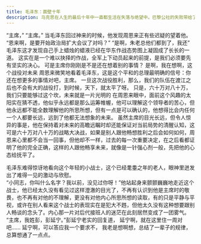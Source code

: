 ```yaml
---
title: 毛泽东：面壁十年
description: 马克思在人生的最后十年中一直都生活在失落与绝望中。巴黎公社的失败带给了他一个最艰难与最庞大的命题，在最后几年他一直尝试破除这个命题，但每次都无疾而终。  而每个传承了他的思想的国家领导者，在人生的最后时间里都认识到了这个命题的致命性与亟待解决性。这是在很久以前就开始的另一场接力赛，并且终将需要每个认识到这一个命题严重性的人求索一生。  
---
```

“主席，”
“主席。”
当毛泽东回过神来的时候，他发现周恩来正有些迟疑的望着他。
“恩来啊，是要开始政治局扩大会议了对吗？”
“是啊，朱老总他们都到了，我还”
毛泽东这才发现自己手上蜡烛的蜡液已经在华东作战态势图上凝固成了长长的一道。
这实在是一个难以抉择的作战，全军上下动员起来的前提，是我们必须要先有坚实的决心。
可是主席你刚刚是不是还在想着别的事情？
是啊，我在想啊，这个战役对未来
周恩来微笑地看着毛泽东，这是这个平和的总理最明确的信号：你还在想更多的事情对吧，主席。
一旦这次战役胜利，那么，我们的队伍在渡江之后也不会有大的战役打，到时候，天下，就太平了呀。
只是，六十万对八十万，我们只要能够过这个坎，未来就是一片光明的
在周恩来眼中，面前这个风趣的太阳实在猜不透，他似乎永远都是那么运筹帷幄，他可以理解这个领导者的苦心，但他永远都不能全数理解他的所思所想，但有一点是可以确认的，他想得比会内任何一个人都要长远，远到了他都无法想象的未来。
虽然主席的目光长远，但令人惊异的事是，他在保持着对未来的高瞻远瞩时却还能保证对当前局势的清醒认知，这可是六十万对八十万的战略大决战，如果是别人跟他畅想胜利之后会如何如何，周恩来心里都不会当一回事，但他却不一样，过去的每一次重要决定，在之后看都证明了他的完全正确，这样的人跟他畅享未来，就像是一针强心剂一般，先把他的心态给抚平了。

毛泽东难得惊讶地看向这个年轻的小战士，这个已经耄耋之年的老人，眼神里迸发出了难得一见的激动与欣慰。  
“小同志，你叫什么名字？我以前，没见过你呀！”他站起身来颤颤巍巍地走近这个战士，他已经太久没有看见过这样澄澈的目光了，不再有认识到他是主席时的敬畏，也不再有对他的不理解，更没有对他内心所思所想的读取，有的只是平静与平视，或许在别人看来这个战士的表现实在是犯大不韪，但他太久没有这种想要跟别人畅谈的念头了。内心那一片对后代接班人的迷茫在此刻居然变成了一团雾气。  
“主席，我姓彭，彭延宁。”彭延宁老实的回复道，
延宁啊，就在这里住一周对吧……
延宁啊，可以答应我一个要求不，
我老是想啊想，总结了一辈子的规律，总算想通了一点点。
